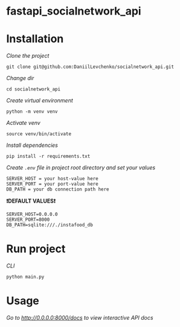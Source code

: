# fastapi_socialnetwork_api

# Installation

*Clone the project*

```shell
git clone git@github.com:DaniilLevchenko/socialnetwork_api.git
```

*Change dir*

```shell
cd socialnetwork_api
```

*Create virtual environment*

```shell
python -m venv venv
```

*Activate venv*

```shell
source venv/bin/activate
```

*Install dependencies*

```shell
pip install -r requirements.txt
```
*Create `.env` file in project root directory and set your values*
```shell
SERVER_HOST = your host-value here
SERVER_PORT = your port-value here
DB_PATH = your db connection path here
```
**❗DEFAULT VALUES❗**
```shell
SERVER_HOST=0.0.0.0
SERVER_PORT=8000
DB_PATH=sqlite:///./instafood_db
```
# Run project

*CLI*

```shell
python main.py
```

# Usage

*Go to http://0.0.0.0:8000/docs to view interactive API docs*
